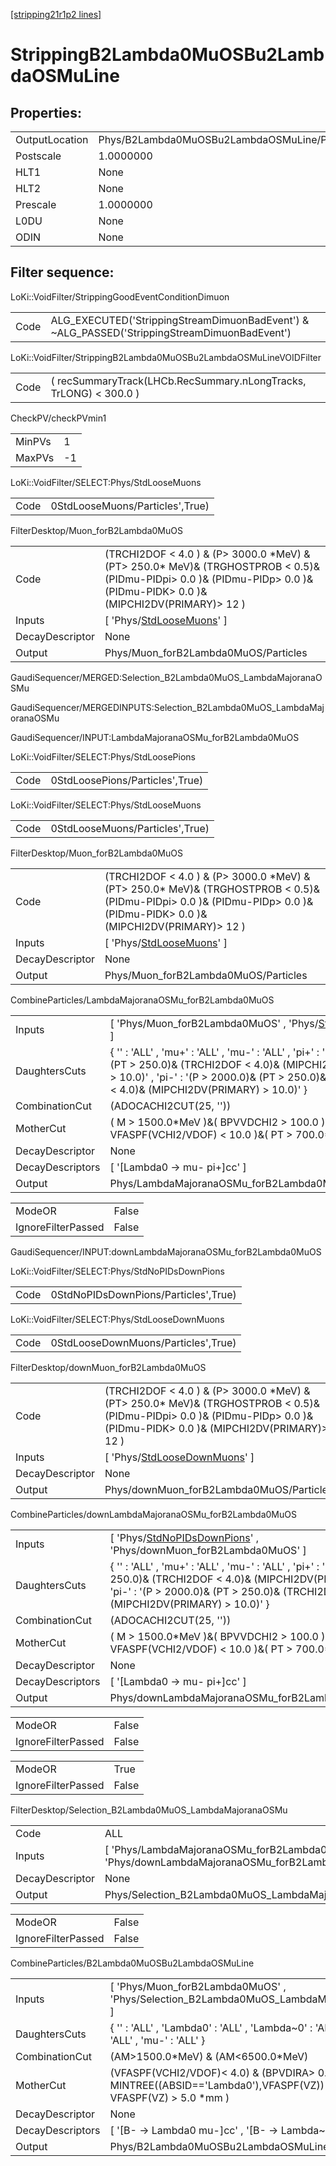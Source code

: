 [[stripping21r1p2 lines]](./stripping21r1p2-index)

# StrippingB2Lambda0MuOSBu2LambdaOSMuLine

## Properties:

|                |                                               |
|----------------|-----------------------------------------------|
| OutputLocation | Phys/B2Lambda0MuOSBu2LambdaOSMuLine/Particles |
| Postscale      | 1.0000000                                     |
| HLT1           | None                                          |
| HLT2           | None                                          |
| Prescale       | 1.0000000                                     |
| L0DU           | None                                          |
| ODIN           | None                                          |

## Filter sequence:

LoKi::VoidFilter/StrippingGoodEventConditionDimuon

|      |                                                                                              |
|------|----------------------------------------------------------------------------------------------|
| Code | ALG_EXECUTED('StrippingStreamDimuonBadEvent') & ~ALG_PASSED('StrippingStreamDimuonBadEvent') |

LoKi::VoidFilter/StrippingB2Lambda0MuOSBu2LambdaOSMuLineVOIDFilter

|      |                                                                   |
|------|-------------------------------------------------------------------|
| Code | ( recSummaryTrack(LHCb.RecSummary.nLongTracks, TrLONG) \< 300.0 ) |

CheckPV/checkPVmin1

|        |     |
|--------|-----|
| MinPVs | 1   |
| MaxPVs | -1  |

LoKi::VoidFilter/SELECT:Phys/StdLooseMuons

|      |                                 |
|------|---------------------------------|
| Code | 0StdLooseMuons/Particles',True) |

FilterDesktop/Muon_forB2Lambda0MuOS

|                 |                                                                                                                                                                                 |
|-----------------|---------------------------------------------------------------------------------------------------------------------------------------------------------------------------------|
| Code            | (TRCHI2DOF \< 4.0 ) & (P\> 3000.0 \*MeV) & (PT\> 250.0\* MeV)& (TRGHOSTPROB \< 0.5)& (PIDmu-PIDpi\> 0.0 )& (PIDmu-PIDp\> 0.0 )& (PIDmu-PIDK\> 0.0 )& (MIPCHI2DV(PRIMARY)\> 12 ) |
| Inputs          | [ 'Phys/[StdLooseMuons](./stripping21r1p2-commonparticles-stdloosemuons)' ]                                                                                                   |
| DecayDescriptor | None                                                                                                                                                                            |
| Output          | Phys/Muon_forB2Lambda0MuOS/Particles                                                                                                                                            |

GaudiSequencer/MERGED:Selection_B2Lambda0MuOS_LambdaMajoranaOSMu

GaudiSequencer/MERGEDINPUTS:Selection_B2Lambda0MuOS_LambdaMajoranaOSMu

GaudiSequencer/INPUT:LambdaMajoranaOSMu_forB2Lambda0MuOS

LoKi::VoidFilter/SELECT:Phys/StdLoosePions

|      |                                 |
|------|---------------------------------|
| Code | 0StdLoosePions/Particles',True) |

LoKi::VoidFilter/SELECT:Phys/StdLooseMuons

|      |                                 |
|------|---------------------------------|
| Code | 0StdLooseMuons/Particles',True) |

FilterDesktop/Muon_forB2Lambda0MuOS

|                 |                                                                                                                                                                                 |
|-----------------|---------------------------------------------------------------------------------------------------------------------------------------------------------------------------------|
| Code            | (TRCHI2DOF \< 4.0 ) & (P\> 3000.0 \*MeV) & (PT\> 250.0\* MeV)& (TRGHOSTPROB \< 0.5)& (PIDmu-PIDpi\> 0.0 )& (PIDmu-PIDp\> 0.0 )& (PIDmu-PIDK\> 0.0 )& (MIPCHI2DV(PRIMARY)\> 12 ) |
| Inputs          | [ 'Phys/[StdLooseMuons](./stripping21r1p2-commonparticles-stdloosemuons)' ]                                                                                                   |
| DecayDescriptor | None                                                                                                                                                                            |
| Output          | Phys/Muon_forB2Lambda0MuOS/Particles                                                                                                                                            |

CombineParticles/LambdaMajoranaOSMu_forB2Lambda0MuOS

|                  |                                                                                                                                                                                                                                      |
|------------------|--------------------------------------------------------------------------------------------------------------------------------------------------------------------------------------------------------------------------------------|
| Inputs           | [ 'Phys/Muon_forB2Lambda0MuOS' , 'Phys/[StdLoosePions](./stripping21r1p2-commonparticles-stdloosepions)' ]                                                                                                                         |
| DaughtersCuts    | { '' : 'ALL' , 'mu+' : 'ALL' , 'mu-' : 'ALL' , 'pi+' : '(P \> 2000.0)& (PT \> 250.0)& (TRCHI2DOF \< 4.0)& (MIPCHI2DV(PRIMARY) \> 10.0)' , 'pi-' : '(P \> 2000.0)& (PT \> 250.0)& (TRCHI2DOF \< 4.0)& (MIPCHI2DV(PRIMARY) \> 10.0)' } |
| CombinationCut   | (ADOCACHI2CUT(25, ''))                                                                                                                                                                                                               |
| MotherCut        | ( M \> 1500.0\*MeV )&( BPVVDCHI2 \> 100.0 )&( VFASPF(VCHI2/VDOF) \< 10.0 )&( PT \> 700.0\*MeV )                                                                                                                                      |
| DecayDescriptor  | None                                                                                                                                                                                                                                 |
| DecayDescriptors | [ '[Lambda0 -\> mu- pi+]cc' ]                                                                                                                                                                                                    |
| Output           | Phys/LambdaMajoranaOSMu_forB2Lambda0MuOS/Particles                                                                                                                                                                                   |

|                    |       |
|--------------------|-------|
| ModeOR             | False |
| IgnoreFilterPassed | False |

GaudiSequencer/INPUT:downLambdaMajoranaOSMu_forB2Lambda0MuOS

LoKi::VoidFilter/SELECT:Phys/StdNoPIDsDownPions

|      |                                      |
|------|--------------------------------------|
| Code | 0StdNoPIDsDownPions/Particles',True) |

LoKi::VoidFilter/SELECT:Phys/StdLooseDownMuons

|      |                                     |
|------|-------------------------------------|
| Code | 0StdLooseDownMuons/Particles',True) |

FilterDesktop/downMuon_forB2Lambda0MuOS

|                 |                                                                                                                                                                                 |
|-----------------|---------------------------------------------------------------------------------------------------------------------------------------------------------------------------------|
| Code            | (TRCHI2DOF \< 4.0 ) & (P\> 3000.0 \*MeV) & (PT\> 250.0\* MeV)& (TRGHOSTPROB \< 0.5)& (PIDmu-PIDpi\> 0.0 )& (PIDmu-PIDp\> 0.0 )& (PIDmu-PIDK\> 0.0 )& (MIPCHI2DV(PRIMARY)\> 12 ) |
| Inputs          | [ 'Phys/[StdLooseDownMuons](./stripping21r1p2-commonparticles-stdloosedownmuons)' ]                                                                                           |
| DecayDescriptor | None                                                                                                                                                                            |
| Output          | Phys/downMuon_forB2Lambda0MuOS/Particles                                                                                                                                        |

CombineParticles/downLambdaMajoranaOSMu_forB2Lambda0MuOS

|                  |                                                                                                                                                                                                                                      |
|------------------|--------------------------------------------------------------------------------------------------------------------------------------------------------------------------------------------------------------------------------------|
| Inputs           | [ 'Phys/[StdNoPIDsDownPions](./stripping21r1p2-commonparticles-stdnopidsdownpions)' , 'Phys/downMuon_forB2Lambda0MuOS' ]                                                                                                           |
| DaughtersCuts    | { '' : 'ALL' , 'mu+' : 'ALL' , 'mu-' : 'ALL' , 'pi+' : '(P \> 2000.0)& (PT \> 250.0)& (TRCHI2DOF \< 4.0)& (MIPCHI2DV(PRIMARY) \> 10.0)' , 'pi-' : '(P \> 2000.0)& (PT \> 250.0)& (TRCHI2DOF \< 4.0)& (MIPCHI2DV(PRIMARY) \> 10.0)' } |
| CombinationCut   | (ADOCACHI2CUT(25, ''))                                                                                                                                                                                                               |
| MotherCut        | ( M \> 1500.0\*MeV )&( BPVVDCHI2 \> 100.0 )&( VFASPF(VCHI2/VDOF) \< 10.0 )&( PT \> 700.0\*MeV )                                                                                                                                      |
| DecayDescriptor  | None                                                                                                                                                                                                                                 |
| DecayDescriptors | [ '[Lambda0 -\> mu- pi+]cc' ]                                                                                                                                                                                                    |
| Output           | Phys/downLambdaMajoranaOSMu_forB2Lambda0MuOS/Particles                                                                                                                                                                               |

|                    |       |
|--------------------|-------|
| ModeOR             | False |
| IgnoreFilterPassed | False |

|                    |       |
|--------------------|-------|
| ModeOR             | True  |
| IgnoreFilterPassed | False |

FilterDesktop/Selection_B2Lambda0MuOS_LambdaMajoranaOSMu

|                 |                                                                                                   |
|-----------------|---------------------------------------------------------------------------------------------------|
| Code            | ALL                                                                                               |
| Inputs          | [ 'Phys/LambdaMajoranaOSMu_forB2Lambda0MuOS' , 'Phys/downLambdaMajoranaOSMu_forB2Lambda0MuOS' ] |
| DecayDescriptor | None                                                                                              |
| Output          | Phys/Selection_B2Lambda0MuOS_LambdaMajoranaOSMu/Particles                                         |

|                    |       |
|--------------------|-------|
| ModeOR             | False |
| IgnoreFilterPassed | False |

CombineParticles/B2Lambda0MuOSBu2LambdaOSMuLine

|                  |                                                                                                                    |
|------------------|--------------------------------------------------------------------------------------------------------------------|
| Inputs           | [ 'Phys/Muon_forB2Lambda0MuOS' , 'Phys/Selection_B2Lambda0MuOS_LambdaMajoranaOSMu' ]                             |
| DaughtersCuts    | { '' : 'ALL' , 'Lambda0' : 'ALL' , 'Lambda~0' : 'ALL' , 'mu+' : 'ALL' , 'mu-' : 'ALL' }                            |
| CombinationCut   | (AM\>1500.0\*MeV) & (AM\<6500.0\*MeV)                                                                              |
| MotherCut        | (VFASPF(VCHI2/VDOF)\< 4.0) & (BPVDIRA\> 0.99)& ( MINTREE((ABSID=='Lambda0'),VFASPF(VZ)) - VFASPF(VZ) \> 5.0 \*mm ) |
| DecayDescriptor  | None                                                                                                               |
| DecayDescriptors | [ '[B- -\> Lambda0 mu-]cc' , '[B- -\> Lambda~0 mu-]cc' ]                                                     |
| Output           | Phys/B2Lambda0MuOSBu2LambdaOSMuLine/Particles                                                                      |
